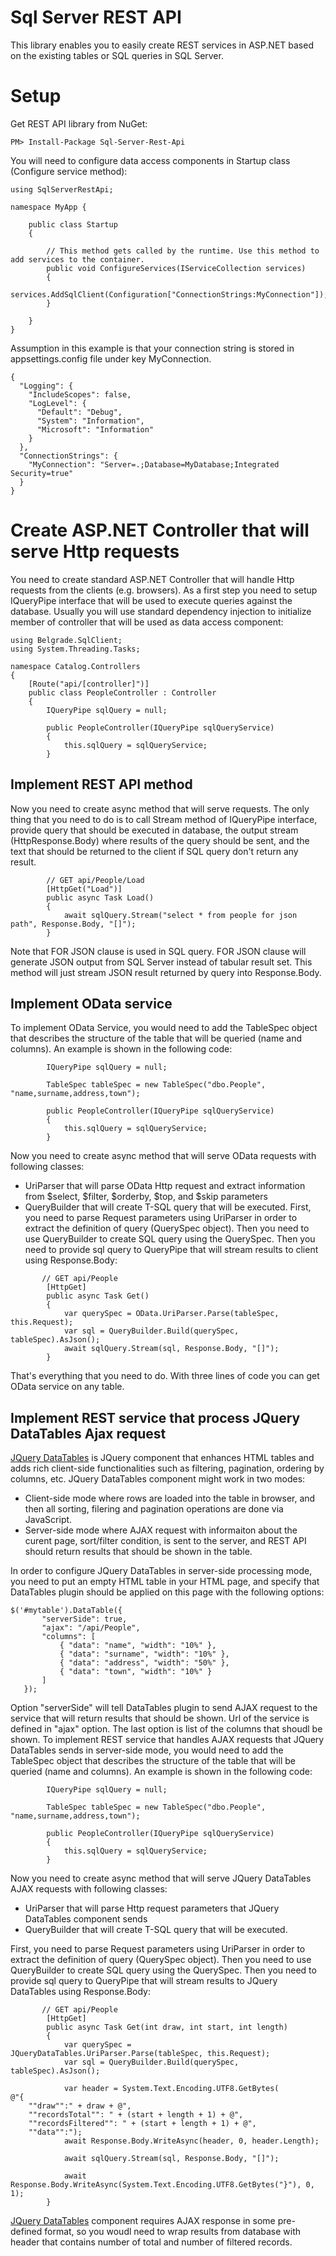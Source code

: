 ﻿# Sql Server REST API

This library enables you to easily create REST services in ASP.NET based on the existing tables or SQL queries in SQL Server.

# Setup

Get REST API library from NuGet:
```
PM> Install-Package Sql-Server-Rest-Api
```

You will need to configure data access components in Startup class (Configure service method):

```
using SqlServerRestApi;

namespace MyApp {

    public class Startup
    {

        // This method gets called by the runtime. Use this method to add services to the container.
        public void ConfigureServices(IServiceCollection services)
        {
            services.AddSqlClient(Configuration["ConnectionStrings:MyConnection"]);
        }

	}
}
```
Assumption in this example is that your connection string is stored in appsettings.config file under key MyConnection.

```
{
  "Logging": {
    "IncludeScopes": false,  
    "LogLevel": {
      "Default": "Debug",
      "System": "Information",
      "Microsoft": "Information"
    }
  },
  "ConnectionStrings": {
    "MyConnection": "Server=.;Database=MyDatabase;Integrated Security=true"
  }
}
```

# Create ASP.NET Controller that will serve Http requests

You need to create standard ASP.NET Controller that will handle Http requests from the clients (e.g. browsers).
As a first step you need to setup IQueryPipe interface that will be used to execute queries against the database. Usually you will use standard dependency injection to initialize member of controller that will be used as data access component:

```
using Belgrade.SqlClient;
using System.Threading.Tasks;

namespace Catalog.Controllers
{
    [Route("api/[controller]")]
    public class PeopleController : Controller
    {
        IQueryPipe sqlQuery = null;

        public PeopleController(IQueryPipe sqlQueryService)
        {
            this.sqlQuery = sqlQueryService;
        }

```

## Implement REST API method

Now you need to create async method that will serve requests. The only thing that you need to do is to call Stream method of IQueryPipe interface, provide query that should be executed in database, the output stream (HttpResponse.Body) where results of the query should be sent, and the text that should be returned to the client if SQL query don't return any result.

```
        // GET api/People/Load
        [HttpGet("Load")]
        public async Task Load()
        {
            await sqlQuery.Stream("select * from people for json path", Response.Body, "[]");
        }
```

Note that FOR JSON clause is used in SQL query. FOR JSON clause will generate JSON output from SQL Server instead of tabular result set. This method will just stream JSON result returned by query into Response.Body.

## Implement OData service

To implement OData Service, you would need to add the TableSpec object that describes the structure of the table that will be queried (name and columns). An example is shown in the following code:
```
        IQueryPipe sqlQuery = null;
        
        TableSpec tableSpec = new TableSpec("dbo.People", "name,surname,address,town");
        
        public PeopleController(IQueryPipe sqlQueryService)
        {
            this.sqlQuery = sqlQueryService;
        }
```

Now you need to create async method that will serve OData requests with following classes:
 - UriParser that will parse OData Http request and extract information from $select, $filter, $orderby, $top, and $skip parameters
 - QueryBuilder that will create T-SQL query that will be executed. 
First, you need to parse Request parameters using UriParser in order to extract the definition of query (QuerySpec object). Then you need to use QueryBuilder to create SQL query using the QuerySpec. Then you need to provide sql query to QueryPipe that will stream results to client using Response.Body:

```
       // GET api/People
        [HttpGet]
        public async Task Get()
        {            
            var querySpec = OData.UriParser.Parse(tableSpec, this.Request);
            var sql = QueryBuilder.Build(querySpec, tableSpec).AsJson();
            await sqlQuery.Stream(sql, Response.Body, "[]");
        }
 ```

That's everything that you need to do. With three lines of code you can get OData service on any table.


## Implement REST service that process JQuery DataTables Ajax request

[JQuery DataTables](https://datatables.net/) is JQuery component that enhances HTML tables and adds rich client-side functionalities such as filtering, pagination, ordering by columns, etc. JQuery DataTables component might work in two modes:
 - Client-side mode where rows are loaded into the table in browser, and then all sorting, filering and pagination operations are done via JavaScript.
 - Server-side mode where AJAX request with informaiton about the curent page, sort/filter condition, is sent to the server, and REST API should return results that should be shown in the table.

 In order to configure JQuery DataTables in server-side processing mode, you need to put an empty HTML table in your HTML page, and specify that DataTables plugin should be applied on this page with the following options:
 ```
$('#mytable').DataTable({
        "serverSide": true,
        "ajax": "/api/People",
        "columns": [
            { "data": "name", "width": "10%" },
            { "data": "surname", "width": "10%" },
            { "data": "address", "width": "50%" },
            { "data": "town", "width": "10%" }
        ]
    });
 ```
Option "serverSide" will tell DataTables plugin to send AJAX request to the service that will return results that should be shown. Url of the service is defined in "ajax" option. The last option is list of the columns that shoudl be shown.
To implement REST service that handles AJAX requests that JQuery DataTables sends in server-side mode, you would need to add the TableSpec object that describes the structure of the table that will be queried (name and columns). An example is shown in the following code:
```
        IQueryPipe sqlQuery = null;
        
        TableSpec tableSpec = new TableSpec("dbo.People", "name,surname,address,town");
        
        public PeopleController(IQueryPipe sqlQueryService)
        {
            this.sqlQuery = sqlQueryService;
        }
```

Now you need to create async method that will serve JQuery DataTables AJAX requests with following classes:
 - UriParser that will parse Http request parameters that JQuery DataTables component sends
 - QueryBuilder that will create T-SQL query that will be executed. 

First, you need to parse Request parameters using UriParser in order to extract the definition of query (QuerySpec object). Then you need to use QueryBuilder to create SQL query using the QuerySpec. Then you need to provide sql query to QueryPipe that will stream results to JQuery DataTables using Response.Body:

```
       // GET api/People
        [HttpGet]
        public async Task Get(int draw, int start, int length)
        {            
            var querySpec = JQueryDataTables.UriParser.Parse(tableSpec, this.Request);
            var sql = QueryBuilder.Build(querySpec, tableSpec).AsJson();
            
            var header = System.Text.Encoding.UTF8.GetBytes(
@"{
    ""draw"":" + draw + @",
    ""recordsTotal"": " + (start + length + 1) + @",
    ""recordsFiltered"": " + (start + length + 1) + @",
    ""data"":");
            await Response.Body.WriteAsync(header, 0, header.Length);

            await sqlQuery.Stream(sql, Response.Body, "[]");

            await Response.Body.WriteAsync(System.Text.Encoding.UTF8.GetBytes("}"), 0, 1);
        }
 ```
 [JQuery DataTables](https://datatables.net/) component requires AJAX response in some pre-defined format, so you woudl need to wrap results from database with header that contains number of total and number of filtered records.


